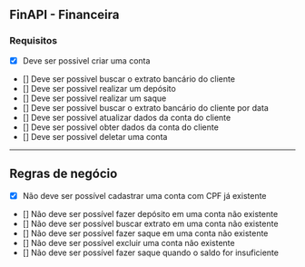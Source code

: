 ## FinAPI - Financeira

### Requisitos
- [x] Deve ser possivel criar uma conta
- [] Deve ser possivel buscar o extrato bancário do cliente
- [] Deve ser possivel realizar um depósito
- [] Deve ser possivel realizar um saque
- [] Deve ser possivel buscar o extrato bancário do cliente por data
- [] Deve ser possivel atualizar dados da conta do cliente
- [] Deve ser possivel obter dados da conta do cliente
- [] Deve ser possivel deletar uma conta

--- 
## Regras de negócio

- [x] Não deve ser possível cadastrar uma conta com CPF já existente
- [] Não deve ser possível fazer depósito em uma conta não existente
- [] Não deve ser possível buscar extrato em uma conta não existente
- [] Não deve ser possível fazer saque em uma conta não existente
- [] Não deve ser possível excluir uma conta não existente
- [] Não deve ser possível fazer saque quando o saldo for insuficiente
